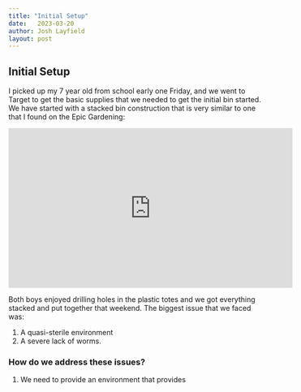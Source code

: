 ```yaml
---
title: "Initial Setup"
date:   2023-03-20
author: Josh Layfield
layout: post
---
```


## Initial Setup 

I picked up my 7 year old from school early one Friday, and we went to Target to get the basic supplies that we needed to get the initial bin started. We have started with a stacked bin construction that is very similar to one that I found on the Epic Gardening:

<iframe width="560" height="315" src="https://www.youtube.com/embed/UaajjQ0FhM4" title="YouTube video player" frameborder="0" allow="accelerometer; autoplay; clipboard-write; encrypted-media; gyroscope; picture-in-picture; web-share" allowfullscreen></iframe>

Both boys enjoyed drilling holes in the plastic totes and we got everything stacked and put together that weekend. The biggest issue that we faced was: 
1) A quasi-sterile environment 
2) A severe lack of worms. 

### How do we address these issues? 

1) We need to provide an environment that provides 



